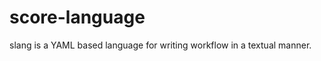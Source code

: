 score-language
==============

slang is a YAML based language for writing workflow in a textual manner.
